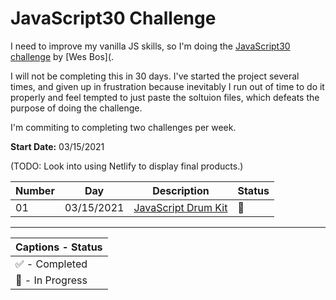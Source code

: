 # JavaScript30 Challenge

I need to improve my vanilla JS skills, so I'm doing the [JavaScript30 challenge](https://javascript30.com/) by [Wes Bos](.

I will not be completing this in 30 days. I've started the project several times, and given up in frustration because inevitably I run out of time to do it properly and feel tempted to just paste the soltuion files, which defeats the purpose of doing the challenge. 

I'm commiting to completing two challenges per week.

**Start Date:** 03/15/2021

(TODO: Look into using Netlify to display final products.)

Number | Day        | Description            | Status
--|-----------|------------------------|---
01|03/15/2021 |[JavaScript Drum Kit](challenge-files/01%20-%20JavaScript%20Drum%20Kit/) | 💫

___

|Captions - Status |
|---------|
| ✅ - Completed |
| 💫 - In Progress |

